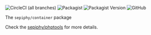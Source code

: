 ![CircleCI (all branches)](https://img.shields.io/circleci/project/github/sepiphy/phptools.svg)
![Packagist](https://img.shields.io/packagist/dt/sepiphy/container.svg)
![Packagist Version](https://img.shields.io/packagist/v/sepiphy/container.svg?label=version)
![GitHub](https://img.shields.io/github/license/sepiphy/container.svg)

The `sepiphy/container` package

Check the [sepiphy/phptools](https://github.com/sepiphy/phptools) for more details.
